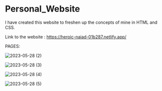 # Personal_Website
I have created this website to freshen up the concepts of mine in HTML and CSS.

Link to the website :
https://heroic-naiad-01b287.netlify.app/

PAGES:

![2023-05-28 (2)](https://github.com/Prakhar-Dixit/Personal_Website/assets/75660779/f3881346-8117-452b-9377-9c1fa6288974)

![2023-05-28 (3)](https://github.com/Prakhar-Dixit/Personal_Website/assets/75660779/3126411b-9fcf-4332-8f0c-101e0db407e8)

![2023-05-28 (4)](https://github.com/Prakhar-Dixit/Personal_Website/assets/75660779/efe9680a-6ef2-4476-ad46-72740aea51e1)

![2023-05-28 (5)](https://github.com/Prakhar-Dixit/Personal_Website/assets/75660779/9f245695-52b1-4085-8ad5-eb52cf3f4836)
